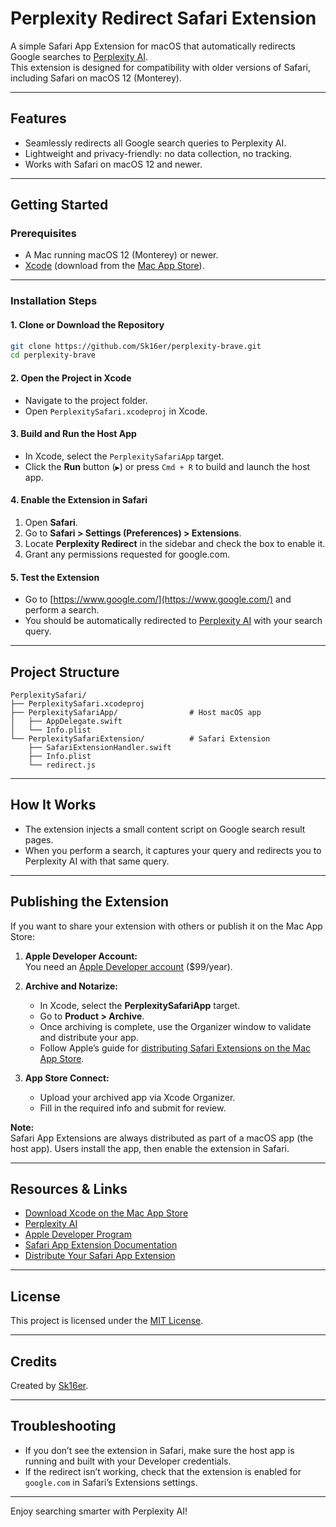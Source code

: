 # Perplexity Redirect Safari Extension

A simple Safari App Extension for macOS that automatically redirects Google searches to [Perplexity AI](https://www.perplexity.ai/).  
This extension is designed for compatibility with older versions of Safari, including Safari on macOS 12 (Monterey).

---

## Features

- Seamlessly redirects all Google search queries to Perplexity AI.
- Lightweight and privacy-friendly: no data collection, no tracking.
- Works with Safari on macOS 12 and newer.

---

## Getting Started

### Prerequisites

- A Mac running macOS 12 (Monterey) or newer.
- [Xcode](https://developer.apple.com/xcode/) (download from the [Mac App Store](https://apps.apple.com/us/app/xcode/id497799835?mt=12)).

---

### Installation Steps

#### 1. Clone or Download the Repository

```sh
git clone https://github.com/Sk16er/perplexity-brave.git
cd perplexity-brave
```

#### 2. Open the Project in Xcode

- Navigate to the project folder.
- Open `PerplexitySafari.xcodeproj` in Xcode.

#### 3. Build and Run the Host App

- In Xcode, select the `PerplexitySafariApp` target.
- Click the **Run** button (`▶️`) or press `Cmd + R` to build and launch the host app.

#### 4. Enable the Extension in Safari

1. Open **Safari**.
2. Go to **Safari > Settings (Preferences) > Extensions**.
3. Locate **Perplexity Redirect** in the sidebar and check the box to enable it.
4. Grant any permissions requested for google.com.

#### 5. Test the Extension

- Go to [https://www.google.com/](https://www.google.com/) and perform a search.
- You should be automatically redirected to [Perplexity AI](https://www.perplexity.ai/) with your search query.

---

## Project Structure

```
PerplexitySafari/
├── PerplexitySafari.xcodeproj
├── PerplexitySafariApp/                # Host macOS app
│   ├── AppDelegate.swift
│   └── Info.plist
└── PerplexitySafariExtension/          # Safari Extension
    ├── SafariExtensionHandler.swift
    ├── Info.plist
    └── redirect.js
```

---

## How It Works

- The extension injects a small content script on Google search result pages.
- When you perform a search, it captures your query and redirects you to Perplexity AI with that same query.

---

## Publishing the Extension

If you want to share your extension with others or publish it on the Mac App Store:

1. **Apple Developer Account:**  
   You need an [Apple Developer account](https://developer.apple.com/programs/enroll/) ($99/year).

2. **Archive and Notarize:**
   - In Xcode, select the **PerplexitySafariApp** target.
   - Go to **Product > Archive**.
   - Once archiving is complete, use the Organizer window to validate and distribute your app.
   - Follow Apple’s guide for [distributing Safari Extensions on the Mac App Store](https://developer.apple.com/documentation/safariservices/safari_app_extensions/distributing_safari_app_extensions).

3. **App Store Connect:**  
   - Upload your archived app via Xcode Organizer.
   - Fill in the required info and submit for review.

**Note:**  
Safari App Extensions are always distributed as part of a macOS app (the host app). Users install the app, then enable the extension in Safari.

---

## Resources & Links

- [Download Xcode on the Mac App Store](https://apps.apple.com/us/app/xcode/id497799835?mt=12)
- [Perplexity AI](https://www.perplexity.ai/)
- [Apple Developer Program](https://developer.apple.com/programs/enroll/)
- [Safari App Extension Documentation](https://developer.apple.com/documentation/safariservices/safari_app_extensions)
- [Distribute Your Safari App Extension](https://developer.apple.com/documentation/safariservices/safari_app_extensions/distributing_safari_app_extensions)

---

## License

This project is licensed under the [MIT License](LICENSE).

---

## Credits

Created by [Sk16er](https://github.com/Sk16er).

---

## Troubleshooting

- If you don’t see the extension in Safari, make sure the host app is running and built with your Developer credentials.
- If the redirect isn’t working, check that the extension is enabled for `google.com` in Safari’s Extensions settings.

---

Enjoy searching smarter with Perplexity AI!
